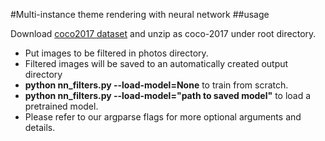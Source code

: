 #Multi-instance theme rendering with neural network
##usage



Download [coco2017 dataset](http://images.cocodataset.org/zips/train2017.zip) and unzip as coco-2017 under root directory.
- Put images to be filtered in photos directory.
- Filtered images will be saved to an automatically created output directory
- **python nn_filters.py --load-model=None** to train from scratch.
- **python nn_filters.py --load-model="path to saved model"** to load a pretrained model.
- Please refer to our argparse flags for more optional arguments and details.

